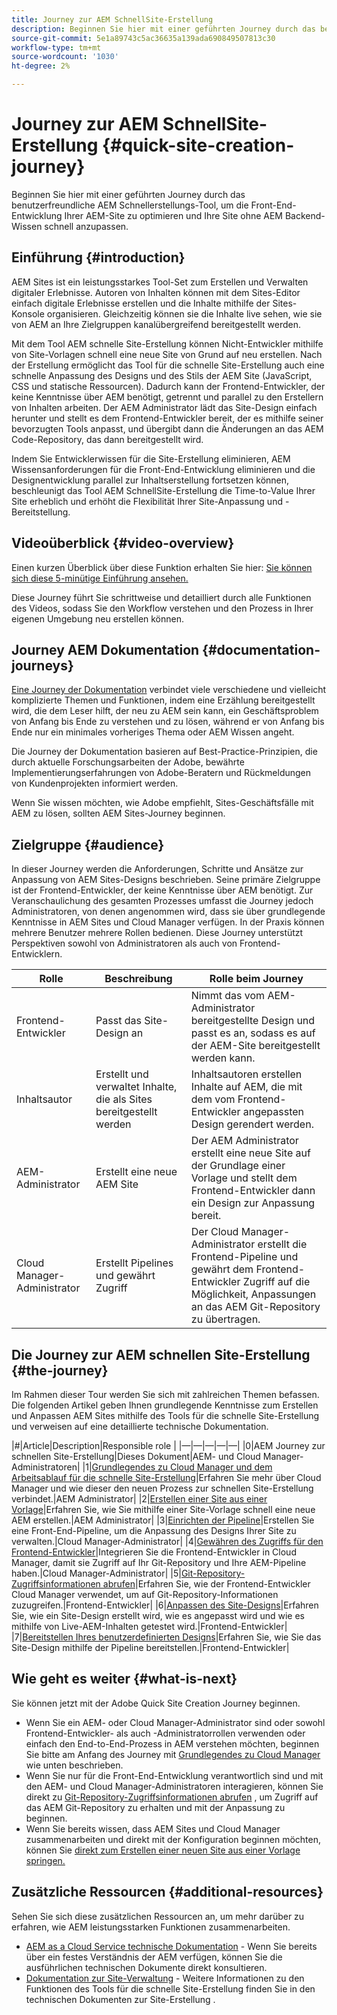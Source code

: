 ```yaml
---
title: Journey zur AEM SchnellSite-Erstellung
description: Beginnen Sie hier mit einer geführten Journey durch das benutzerfreundliche AEM Schnellerstellungs-Tool, um die Front-End-Entwicklung Ihrer AEM-Site zu optimieren und Ihre Site ohne AEM Backend-Wissen schnell anzupassen.
source-git-commit: 5e1a89743c5ac36635a139ada690849507813c30
workflow-type: tm+mt
source-wordcount: '1030'
ht-degree: 2%

---
```



# Journey zur AEM SchnellSite-Erstellung {#quick-site-creation-journey}

Beginnen Sie hier mit einer geführten Journey durch das benutzerfreundliche AEM Schnellerstellungs-Tool, um die Front-End-Entwicklung Ihrer AEM-Site zu optimieren und Ihre Site ohne AEM Backend-Wissen schnell anzupassen.

## Einführung {#introduction}

AEM Sites ist ein leistungsstarkes Tool-Set zum Erstellen und Verwalten digitaler Erlebnisse. Autoren von Inhalten können mit dem Sites-Editor einfach digitale Erlebnisse erstellen und die Inhalte mithilfe der Sites-Konsole organisieren. Gleichzeitig können sie die Inhalte live sehen, wie sie von AEM an Ihre Zielgruppen kanalübergreifend bereitgestellt werden.

Mit dem Tool AEM schnelle Site-Erstellung können Nicht-Entwickler mithilfe von Site-Vorlagen schnell eine neue Site von Grund auf neu erstellen. Nach der Erstellung ermöglicht das Tool für die schnelle Site-Erstellung auch eine schnelle Anpassung des Designs und des Stils der AEM Site (JavaScript, CSS und statische Ressourcen). Dadurch kann der Frontend-Entwickler, der keine Kenntnisse über AEM benötigt, getrennt und parallel zu den Erstellern von Inhalten arbeiten. Der AEM Administrator lädt das Site-Design einfach herunter und stellt es dem Frontend-Entwickler bereit, der es mithilfe seiner bevorzugten Tools anpasst, und übergibt dann die Änderungen an das AEM Code-Repository, das dann bereitgestellt wird.

Indem Sie Entwicklerwissen für die Site-Erstellung eliminieren, AEM Wissensanforderungen für die Front-End-Entwicklung eliminieren und die Designentwicklung parallel zur Inhaltserstellung fortsetzen können, beschleunigt das Tool AEM SchnellSite-Erstellung die Time-to-Value Ihrer Site erheblich und erhöht die Flexibilität Ihrer Site-Anpassung und -Bereitstellung.

## Videoüberblick {#video-overview}

Einen kurzen Überblick über diese Funktion erhalten Sie hier: [Sie können sich diese 5-minütige Einführung ansehen.](https://www.youtube.com/watch?v=NQeQ1jZ7ZBw)

Diese Journey führt Sie schrittweise und detailliert durch alle Funktionen des Videos, sodass Sie den Workflow verstehen und den Prozess in Ihrer eigenen Umgebung neu erstellen können.

## Journey AEM Dokumentation {#documentation-journeys}

[Eine Journey der Dokumentation](/help/journey-documentation/documentation-journeys.md) verbindet viele verschiedene und vielleicht komplizierte Themen und Funktionen, indem eine Erzählung bereitgestellt wird, die dem Leser hilft, der neu zu AEM sein kann, ein Geschäftsproblem von Anfang bis Ende zu verstehen und zu lösen, während er von Anfang bis Ende nur ein minimales vorheriges Thema oder AEM Wissen angeht.

Die Journey der Dokumentation basieren auf Best-Practice-Prinzipien, die durch aktuelle Forschungsarbeiten der Adobe, bewährte Implementierungserfahrungen von Adobe-Beratern und Rückmeldungen von Kundenprojekten informiert werden.

Wenn Sie wissen möchten, wie Adobe empfiehlt, Sites-Geschäftsfälle mit AEM zu lösen, sollten AEM Sites-Journey beginnen.

## Zielgruppe {#audience}

In dieser Journey werden die Anforderungen, Schritte und Ansätze zur Anpassung von AEM Sites-Designs beschrieben. Seine primäre Zielgruppe ist der Frontend-Entwickler, der keine Kenntnisse über AEM benötigt. Zur Veranschaulichung des gesamten Prozesses umfasst die Journey jedoch Administratoren, von denen angenommen wird, dass sie über grundlegende Kenntnisse in AEM Sites und Cloud Manager verfügen. In der Praxis können mehrere Benutzer mehrere Rollen bedienen. Diese Journey unterstützt Perspektiven sowohl von Administratoren als auch von Frontend-Entwicklern.

| Rolle | Beschreibung | Rolle beim Journey |
|---|---|---|
| Frontend-Entwickler | Passt das Site-Design an | Nimmt das vom AEM-Administrator bereitgestellte Design und passt es an, sodass es auf der AEM-Site bereitgestellt werden kann. |
| Inhaltsautor | Erstellt und verwaltet Inhalte, die als Sites bereitgestellt werden | Inhaltsautoren erstellen Inhalte auf AEM, die mit dem vom Frontend-Entwickler angepassten Design gerendert werden. |
| AEM-Administrator | Erstellt eine neue AEM Site | Der AEM Administrator erstellt eine neue Site auf der Grundlage einer Vorlage und stellt dem Frontend-Entwickler dann ein Design zur Anpassung bereit. |
| Cloud Manager-Administrator | Erstellt Pipelines und gewährt Zugriff | Der Cloud Manager-Administrator erstellt die Frontend-Pipeline und gewährt dem Frontend-Entwickler Zugriff auf die Möglichkeit, Anpassungen an das AEM Git-Repository zu übertragen. |

## Die Journey zur AEM schnellen Site-Erstellung {#the-journey}

Im Rahmen dieser Tour werden Sie sich mit zahlreichen Themen befassen. Die folgenden Artikel geben Ihnen grundlegende Kenntnisse zum Erstellen und Anpassen AEM Sites mithilfe des Tools für die schnelle Site-Erstellung und verweisen auf eine detaillierte technische Dokumentation.

|#|Article|Description|Responsible role | |—|—|—|—|—| |0|AEM Journey zur schnellen Site-Erstellung|Dieses Dokument|AEM- und Cloud Manager-Administratoren| |1|[Grundlegendes zu Cloud Manager und dem Arbeitsablauf für die schnelle Site-Erstellung](cloud-manager.md)|Erfahren Sie mehr über Cloud Manager und wie dieser den neuen Prozess zur schnellen Site-Erstellung verbindet.|AEM Administrator| |2|[Erstellen einer Site aus einer Vorlage](create-site.md)|Erfahren Sie, wie Sie mithilfe einer Site-Vorlage schnell eine neue AEM erstellen.|AEM Administrator| |3|[Einrichten der Pipeline](pipeline-setup.md)|Erstellen Sie eine Front-End-Pipeline, um die Anpassung des Designs Ihrer Site zu verwalten.|Cloud Manager-Administrator| |4|[Gewähren des Zugriffs für den Frontend-Entwickler](grant-access.md)|Integrieren Sie die Frontend-Entwickler in Cloud Manager, damit sie Zugriff auf Ihr Git-Repository und Ihre AEM-Pipeline haben.|Cloud Manager-Administrator| |5|[Git-Repository-Zugriffsinformationen abrufen](retrieve-access.md)|Erfahren Sie, wie der Frontend-Entwickler Cloud Manager verwendet, um auf Git-Repository-Informationen zuzugreifen.|Frontend-Entwickler| |6|[Anpassen des Site-Designs](customize-theme.md)|Erfahren Sie, wie ein Site-Design erstellt wird, wie es angepasst wird und wie es mithilfe von Live-AEM-Inhalten getestet wird.|Frontend-Entwickler| |7|[Bereitstellen Ihres benutzerdefinierten Designs](deploy-theme.md)|Erfahren Sie, wie Sie das Site-Design mithilfe der Pipeline bereitstellen.|Frontend-Entwickler|

## Wie geht es weiter {#what-is-next}

Sie können jetzt mit der Adobe Quick Site Creation Journey beginnen.

* Wenn Sie ein AEM- oder Cloud Manager-Administrator sind oder sowohl Frontend-Entwickler- als auch -Administratorrollen verwenden oder einfach den End-to-End-Prozess in AEM verstehen möchten, beginnen Sie bitte am Anfang des Journey mit [Grundlegendes zu Cloud Manager](cloud-manager.md) wie unten beschrieben.
* Wenn Sie nur für die Front-End-Entwicklung verantwortlich sind und mit den AEM- und Cloud Manager-Administratoren interagieren, können Sie direkt zu [Git-Repository-Zugriffsinformationen abrufen](retrieve-access.md) , um Zugriff auf das AEM Git-Repository zu erhalten und mit der Anpassung zu beginnen.
* Wenn Sie bereits wissen, dass AEM Sites und Cloud Manager zusammenarbeiten und direkt mit der Konfiguration beginnen möchten, können Sie [direkt zum Erstellen einer neuen Site aus einer Vorlage springen.](create-site.md)

## Zusätzliche Ressourcen {#additional-resources}

Sehen Sie sich diese zusätzlichen Ressourcen an, um mehr darüber zu erfahren, wie AEM leistungsstarken Funktionen zusammenarbeiten.

* [AEM as a Cloud Service technische Dokumentation](https://experienceleague.adobe.com/docs/experience-manager-cloud-service.html?lang=de) - Wenn Sie bereits über ein festes Verständnis der AEM verfügen, können Sie die ausführlichen technischen Dokumente direkt konsultieren.
* [Dokumentation zur Site-Verwaltung](/help/sites-cloud/administering/site-creation/create-site.md) - Weitere Informationen zu den Funktionen des Tools für die schnelle Site-Erstellung finden Sie in den technischen Dokumenten zur Site-Erstellung .
